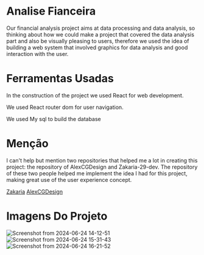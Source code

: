 # Analise Fianceira
  Our financial analysis project aims at data processing and data analysis, so thinking about how we could make a project that covered the data analysis part and also be visually pleasing to users, therefore we used the idea of ​​building a web system that involved graphics for data analysis and good interaction with the user.

# Ferramentas Usadas
  In the construction of the project we used React for web development. 
  
  We used React router dom for user navigation. 
  
  We used My sql to build the database

# Menção
I can't help but mention two repositories that helped me a lot in creating this project: the repository of AlexCGDesign and Zakaria-29-dev.
The repository of these two people helped me implement the idea I had for this project, making great use of the user experience concept.

<a href='https://github.com/zakaria-29-dev/React-JS-UI-Design-Finance-Dashboard-Payments-updates'> Zakaria</a>
<a href='https://github.com/AlexCGDesign/Pagina-web-efecto-skew'>AlexCGDesign</a>

# Imagens Do Projeto

![Screenshot from 2024-06-24 14-12-51](https://github.com/Anselmo5/Analise-Fianceira/assets/100934388/fec76ca6-34d3-4d26-9e64-152a8b3bc11a)![Screenshot from 2024-06-24 15-31-43](https://github.com/Anselmo5/Analise-Fianceira/assets/100934388/ba8e6f04-0a36-4c80-82ba-2d1a30e4cdcc)
![Screenshot from 2024-06-24 16-21-52](https://github.com/Anselmo5/Analise-Fianceira/assets/100934388/db4b315e-4fd7-4cb8-bddd-e1817dced11c)


